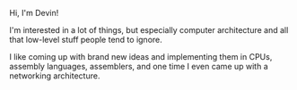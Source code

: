 Hi, I'm Devin!

I'm interested in a lot of things, but especially computer architecture and all that low-level stuff people tend to ignore.

I like coming up with brand new ideas and implementing them in CPUs, assembly languages, assemblers, and one time I even came up with a networking architecture.

<!--
**SGNull/SGNull** is a ✨ _special_ ✨ repository because its `README.md` (this file) appears on your GitHub profile.

Here are some ideas to get you started:

- 🔭 I’m currently working on ...
- 🌱 I’m currently learning ...
- 👯 I’m looking to collaborate on ...
- 🤔 I’m looking for help with ...
- 💬 Ask me about ...
- 📫 How to reach me: ...
- 😄 Pronouns: ...
- ⚡ Fun fact: ...
-->
